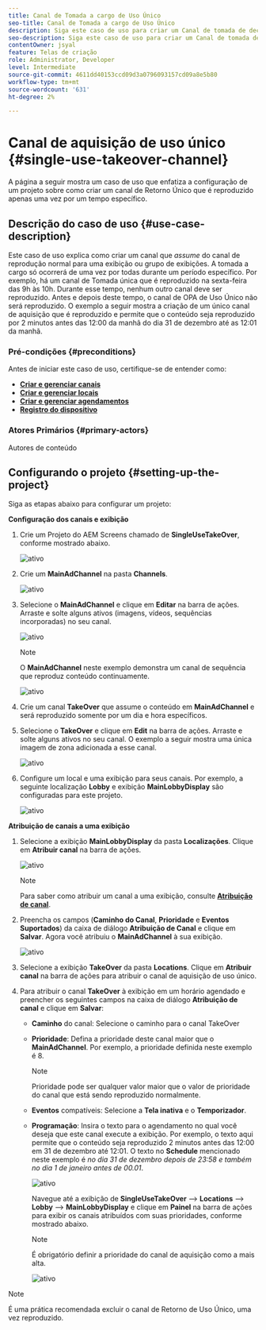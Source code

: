 ```yaml
---
title: Canal de Tomada a cargo de Uso Único
seo-title: Canal de Tomada a cargo de Uso Único
description: Siga este caso de uso para criar um Canal de tomada de decisão de uso único.
seo-description: Siga este caso de uso para criar um Canal de tomada de decisão de uso único.
contentOwner: jsyal
feature: Telas de criação
role: Administrator, Developer
level: Intermediate
source-git-commit: 4611dd40153ccd09d3a0796093157cd09a8e5b80
workflow-type: tm+mt
source-wordcount: '631'
ht-degree: 2%

---
```



# Canal de aquisição de uso único {#single-use-takeover-channel}

A página a seguir mostra um caso de uso que enfatiza a configuração de um projeto sobre como criar um canal de Retorno Único que é reproduzido apenas uma vez por um tempo específico.


## Descrição do caso de uso {#use-case-description}

Este caso de uso explica como criar um canal que *assume* do canal de reprodução normal para uma exibição ou grupo de exibições. A tomada a cargo só ocorrerá de uma vez por todas durante um período específico.
Por exemplo, há um canal de Tomada única que é reproduzido na sexta-feira das 9h às 10h. Durante esse tempo, nenhum outro canal deve ser reproduzido. Antes e depois deste tempo, o canal de OPA de Uso Único não será reproduzido. O exemplo a seguir mostra a criação de um único canal de aquisição que é reproduzido e permite que o conteúdo seja reproduzido por 2 minutos antes das 12:00 da manhã do dia 31 de dezembro até as 12:01 da manhã.

### Pré-condições {#preconditions}

Antes de iniciar este caso de uso, certifique-se de entender como:

* **[Criar e gerenciar canais](managing-channels.md)**
* **[Criar e gerenciar locais](managing-locations.md)**
* **[Criar e gerenciar agendamentos](managing-schedules.md)**
* **[Registro do dispositivo](device-registration.md)**

### Atores Primários {#primary-actors}

Autores de conteúdo

## Configurando o projeto {#setting-up-the-project}

Siga as etapas abaixo para configurar um projeto:

**Configuração dos canais e exibição**

1. Crie um Projeto do AEM Screens chamado de **SingleUseTakeOver**, conforme mostrado abaixo.

   ![ativo](assets/single-takeover1.png)

1. Crie um **MainAdChannel** na pasta **Channels**.

   ![ativo](assets/single-takeover2.png)

1. Selecione o **MainAdChannel** e clique em **Editar** na barra de ações. Arraste e solte alguns ativos (imagens, vídeos, sequências incorporadas) no seu canal.

   ![ativo](assets/single-takeover2.png)


   >[!NOTE]
   >O **MainAdChannel** neste exemplo demonstra um canal de sequência que reproduz conteúdo continuamente.

   ![ativo](assets/single-takeover3.png)

1. Crie um canal **TakeOver** que assume o conteúdo em **MainAdChannel** e será reproduzido somente por um dia e hora específicos.

1. Selecione o **TakeOver** e clique em **Edit** na barra de ações. Arraste e solte alguns ativos no seu canal. O exemplo a seguir mostra uma única imagem de zona adicionada a esse canal.

   ![ativo](assets/single-takeover4.png)

1. Configure um local e uma exibição para seus canais. Por exemplo, a seguinte localização **Lobby** e exibição **MainLobbyDisplay** são configuradas para este projeto.

   ![ativo](assets/single-takeover5.png)

**Atribuição de canais a uma exibição**

1. Selecione a exibição **MainLobbyDisplay** da pasta **Localizações**. Clique em **Atribuir canal** na barra de ações.

   ![ativo](assets/single-takeover6.png)

   >[!NOTE]
   >Para saber como atribuir um canal a uma exibição, consulte **[Atribuição de canal](channel-assignment.md)**.

1. Preencha os campos (**Caminho do Canal**, **Prioridade** e **Eventos Suportados**) da caixa de diálogo **Atribuição de Canal** e clique em **Salvar**. Agora você atribuiu o **MainAdChannel** à sua exibição.

   ![ativo](assets/single-takeover7.png)

1. Selecione a exibição **TakeOver** da pasta **Locations**. Clique em **Atribuir canal** na barra de ações para atribuir o canal de aquisição de uso único.

1. Para atribuir o canal **TakeOver** à exibição em um horário agendado e preencher os seguintes campos na caixa de diálogo **Atribuição de canal** e clique em **Salvar**:

   * **Caminho** do canal: Selecione o caminho para o canal TakeOver
   * **Prioridade**: Defina a prioridade deste canal maior que o  **MainAdChannel**. Por exemplo, a prioridade definida neste exemplo é 8.

      >[!NOTE]
      >Prioridade pode ser qualquer valor maior que o valor de prioridade do canal que está sendo reproduzido normalmente.
   * **Eventos** compatíveis: Selecione a  **Tela inativa** e o  **Temporizador**.
   * **Programação**: Insira o texto para o agendamento no qual você deseja que este canal execute a exibição. Por exemplo, o texto aqui permite que o conteúdo seja reproduzido 2 minutos antes das 12:00 em 31 de dezembro até 12:01.
O texto no **Schedule** mencionado neste exemplo é *no dia 31 de dezembro depois de 23:58 e também no dia 1 de janeiro antes de 00.01*.

      ![ativo](assets/single-takeover8.png)

      Navegue até a exibição de **SingleUseTakeOver** —> **Locations** —> **Lobby** —> **MainLobbyDisplay** e clique em **Painel** na barra de ações para exibir os canais atribuídos com suas prioridades, conforme mostrado abaixo.

      >[!NOTE]
      >É obrigatório definir a prioridade do canal de aquisição como a mais alta.

      ![ativo](assets/single-takeover9.png)

>[!NOTE]
>
>É uma prática recomendada excluir o canal de Retorno de Uso Único, uma vez reproduzido.